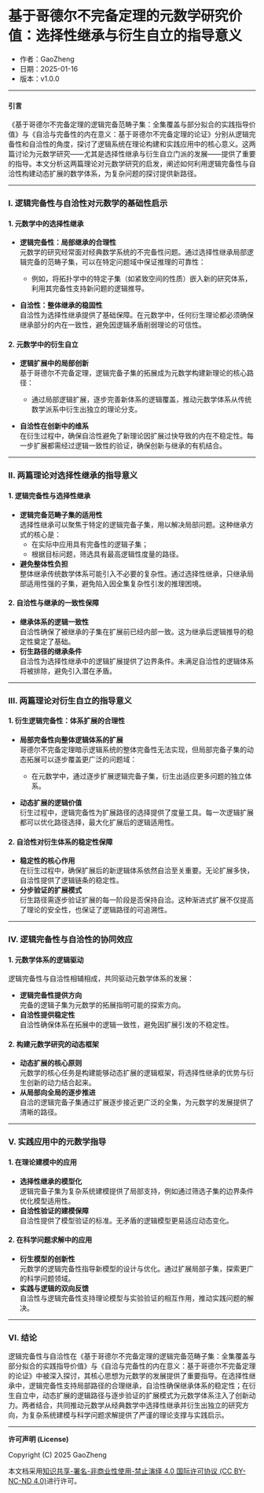 # **基于哥德尔不完备定理的元数学研究价值：选择性继承与衍生自立的指导意义**

- 作者：GaoZheng
- 日期：2025-01-16
- 版本：v1.0.0

---

#### **引言**

《基于哥德尔不完备定理的逻辑完备范畴子集：全集覆盖与部分拟合的实践指导价值》与《自洽与完备性的内在意义：基于哥德尔不完备定理的论证》分别从逻辑完备性和自洽性的角度，探讨了逻辑系统在理论构建和实践应用中的核心意义。这两篇讨论为元数学研究——尤其是选择性继承与衍生自立门派的发展——提供了重要的指导。本文分析这两篇理论对元数学研究的启发，阐述如何利用逻辑完备性与自洽性构建动态扩展的数学体系，为复杂问题的探讨提供新路径。

---

### **I. 逻辑完备性与自洽性对元数学的基础性启示**

#### **1. 元数学中的选择性继承**

- **逻辑完备性：局部继承的合理性**  
  元数学的研究经常面对经典数学系统的不完备性问题。通过选择性继承局部逻辑完备的范畴子集，可以在特定问题域中保证推理的可靠性：
  - 例如，将拓扑学中的特定子集（如紧致空间的性质）嵌入新的研究体系，利用其完备性支持新问题的逻辑推导。

- **自洽性：整体继承的稳固性**  
  自洽性为选择性继承提供了基础保障。在元数学中，任何衍生理论都必须确保继承部分的内在一致性，避免因逻辑矛盾削弱理论的可信性。

#### **2. 元数学中的衍生自立**

- **逻辑扩展中的局部创新**  
  基于哥德尔不完备定理，逻辑完备子集的拓展成为元数学构建新理论的核心路径：
  - 通过局部逻辑扩展，逐步完善新体系的逻辑覆盖，推动元数学体系从传统数学派系中衍生出独立的理论分支。

- **自洽性在创新中的维系**  
  在衍生过程中，确保自洽性避免了新理论因扩展过快导致的内在不稳定性。每一步扩展都需经过逻辑一致性的验证，确保创新与继承的有机结合。

---

### **II. 两篇理论对选择性继承的指导意义**

#### **1. 逻辑完备性与选择性继承**

- **逻辑完备范畴子集的适用性**  
  选择性继承可以聚焦于特定的逻辑完备子集，用以解决局部问题。这种继承方式的核心是：
  - 在实际中应用具有完备性的逻辑子集；
  - 根据目标问题，筛选具有最高逻辑性度量的路径。
- **避免整体性负担**  
  整体继承传统数学体系可能引入不必要的复杂性。通过选择性继承，只继承局部适用性强的子集，避免陷入因全集复杂性引发的推理困境。

#### **2. 自洽性与继承的一致性保障**

- **继承体系的逻辑一致性**  
  自洽性确保了被继承的子集在扩展前已经内部一致。这为继承后逻辑推导的稳定性奠定了基础。
- **衍生路径的继承条件**  
  自洽性为选择性继承中的逻辑扩展提供了边界条件。未满足自洽性的逻辑体系将被排除，避免引入潜在矛盾。

---

### **III. 两篇理论对衍生自立的指导意义**

#### **1. 衍生逻辑完备性：体系扩展的合理性**

- **局部完备性向整体逻辑体系的扩展**  
  哥德尔不完备定理暗示逻辑系统的整体完备性无法实现，但局部完备子集的动态拓展可以逐步覆盖更广泛的问题域：
  - 在元数学中，通过逐步扩展逻辑完备子集，衍生出适应更多问题的独立体系。

- **动态扩展的逻辑价值**  
  衍生过程中，逻辑完备性为扩展路径的选择提供了度量工具。每一次逻辑扩展都可以优化路径选择，最大化扩展后的逻辑适用性。

#### **2. 自洽性对衍生体系的稳定性保障**

- **稳定性的核心作用**  
  在衍生过程中，确保扩展后的新逻辑体系依然自洽至关重要。无论扩展多快，自洽性提供了逻辑链条的稳定性。
- **分步验证的扩展模式**  
  衍生路径需逐步验证扩展的每一阶段是否保持自洽。这种渐进式扩展不仅提高了理论的安全性，也保证了逻辑路径的可追溯性。

---

### **IV. 逻辑完备性与自洽性的协同效应**

#### **1. 元数学体系的逻辑驱动**

逻辑完备性与自洽性相辅相成，共同驱动元数学体系的发展：
- **逻辑完备性提供方向**  
  完备的逻辑子集为元数学的拓展指明可能的探索方向。
- **自洽性提供稳定性**  
  自洽性确保体系在拓展中的逻辑一致性，避免因扩展引发的不稳定性。

#### **2. 构建元数学研究的动态框架**

- **动态扩展的核心原则**  
  元数学的核心任务是构建能够动态扩展的逻辑框架，将选择性继承的优势与衍生创新的动力结合起来。
- **从局部向全局的逐步推进**  
  自洽的逻辑完备子集通过扩展逐步接近更广泛的全集，为元数学的发展提供了清晰的路径。

---

### **V. 实践应用中的元数学指导**

#### **1. 在理论建模中的应用**

- **选择性继承的模型化**  
  逻辑完备子集为复杂系统建模提供了局部支持，例如通过筛选子集的边界条件优化模型适用性。
- **自洽性验证的建模保障**  
  自洽性提供了模型验证的标准。无矛盾的逻辑模型更易适应动态变化。

#### **2. 在科学问题求解中的应用**

- **衍生模型的创新性**  
  元数学的逻辑完备性指导新模型的设计与优化。通过扩展局部子集，探索更广的科学问题领域。
- **实践与逻辑的双向反馈**  
  自洽性与逻辑完备性支持理论模型与实验验证的相互作用，推动实践问题的解决。

---

### **VI. 结论**

逻辑完备性与自洽性在《基于哥德尔不完备定理的逻辑完备范畴子集：全集覆盖与部分拟合的实践指导价值》与《自洽与完备性的内在意义：基于哥德尔不完备定理的论证》中被深入探讨，其核心思想为元数学的发展提供了重要指导。在选择性继承中，逻辑完备性支持局部路径的合理继承，自洽性确保继承体系的稳定性；在衍生自立中，动态扩展的逻辑路径与逐步验证的扩展模式为元数学体系注入了创新动力。两者结合，共同推动元数学从经典数学中选择性继承并衍生出独立的研究方向，为复杂系统建模与科学问题求解提供了严谨的理论支撑与实践启示。

---

**许可声明 (License)**

Copyright (C) 2025 GaoZheng 

本文档采用[知识共享-署名-非商业性使用-禁止演绎 4.0 国际许可协议 (CC BY-NC-ND 4.0)](https://creativecommons.org/licenses/by-nc-nd/4.0/deed.zh-Hans)进行许可。
